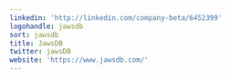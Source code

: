 ```yaml
---
linkedin: 'http://linkedin.com/company-beta/6452399'
logohandle: jawsdb
sort: jawsdb
title: JawsDB
twitter: jawsDB
website: 'https://www.jawsdb.com/'
---
```

